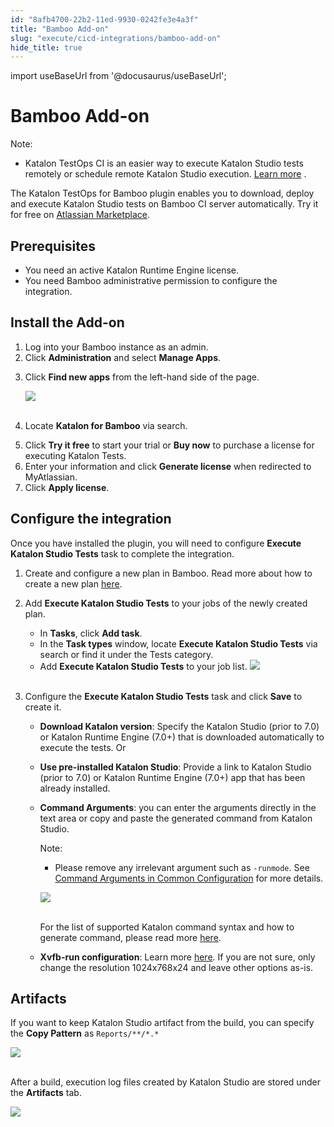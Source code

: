 ```yaml
---
id: "8afb4700-22b2-11ed-9930-0242fe3e4a3f"
title: "Bamboo Add-on"
slug: "execute/cicd-integrations/bamboo-add-on"
hide_title: true
---
```

import useBaseUrl from '@docusaurus/useBaseUrl';


# <a id="id" class="anchor_top_offset"/><a id="ariaid-title1" class="anchor_top_offset"/>Bamboo Add-on

<div xmlns="http://www.w3.org/1999/xhtml" className="note note note_note"><span className="note__title">Note:</span> 
  <ul className="ul"><li className="li"><p className="p">Katalon TestOps CI is an easier way to execute Katalon Studio
        tests remotely or schedule remote Katalon Studio execution. <a className="xref" href="/execute/schedule-test-execution/schedule-test-runs-in-testops">Learn
          more</a>
        .</p></li></ul>
</div>
<p xmlns="http://www.w3.org/1999/xhtml" className="p">The Katalon TestOps for Bamboo plugin enables you to download,   deploy and execute Katalon Studio tests on Bamboo CI server   automatically. Try it for free on <a className="xref j-external-link" href="https://marketplace.atlassian.com/apps/1220235/katalon-devops-for-bamboo" target="_blank">Atlassian     Marketplace</a>.</p> 
    

## <a id="id_1" class="anchor_top_offset"/>Prerequisites

    
      
<ul xmlns="http://www.w3.org/1999/xhtml" className="ul">   <li className="li">You need an active Katalon Runtime Engine license.</li>   <li className="li">You need Bamboo administrative permission to configure the     integration.</li> </ul> 
    
  

## <a id="id_2" class="anchor_top_offset"/>Install the Add-on

<ol xmlns="http://www.w3.org/1999/xhtml" className="ol"><li className="li">Log into your Bamboo instance as an admin.</li><li className="li">Click <strong className="ph b">Administration</strong> and select <strong className="ph b">Manage       Apps</strong>.</li><li className="li">     <p className="p">Click <strong className="ph b">Find new apps</strong> from the left-hand side of       the page.</p>     <p className="p">       <img className="image" src={useBaseUrl("https://github.com/katalon-studio/docs-images/raw/master/katalon-studio/docs/bamboo-integration/find-apps.png")} /><br /><br />     </p>   </li><li className="li">     <p className="p">Locate <strong className="ph b">Katalon for Bamboo</strong> via search.</p>   </li><li className="li">Click <strong className="ph b">Try it free</strong> to start your trial or     <strong className="ph b">Buy now</strong> to purchase a license for executing     Katalon Tests.</li><li className="li">Enter your information and click <strong className="ph b">Generate       license</strong> when redirected to MyAtlassian.</li><li className="li">Click <strong className="ph b">Apply license</strong>.</li></ol> 

## <a id="id_3" class="anchor_top_offset"/>Configure the integration

<p xmlns="http://www.w3.org/1999/xhtml" className="p">Once you have installed the plugin, you will need to configure   <strong className="ph b">Execute Katalon Studio Tests</strong> task to complete the   integration.</p> 
<ol xmlns="http://www.w3.org/1999/xhtml" className="ol"><li className="li">     <p className="p">Create and configure a new plan in Bamboo. Read more about how       to create a new plan <a className="xref j-external-link" href="https://confluence.atlassian.com/bamboo/creating-a-plan-289276868.html" target="_blank">here</a>.</p>   </li><li className="li">     <p className="p">Add <strong className="ph b">Execute Katalon Studio Tests</strong> to your jobs       of the newly created plan.</p>     <ul className="ul"><li className="li">In <strong className="ph b">Tasks</strong>, click <strong className="ph b">Add           task</strong>.</li><li className="li">In the <strong className="ph b">Task types</strong> window, locate         <strong className="ph b">Execute Katalon Studio Tests</strong> via search or find it         under the Tests category.</li><li className="li">Add <strong className="ph b">Execute Katalon Studio Tests</strong> to your job         list. <img className="image" src={useBaseUrl("https://github.com/katalon-studio/docs-images/raw/master/katalon-studio/docs/bamboo-integration/bamboo-tasktypes.png")} /><br /><br />       </li></ul>   </li><li className="li">     <p className="p">Configure the <strong className="ph b">Execute Katalon Studio Tests</strong> task       and click <strong className="ph b">Save</strong> to create it.</p>     <ul className="ul"><li className="li">         <p className="p">           <strong className="ph b">Download Katalon version</strong>: Specify the Katalon           Studio (prior to 7.0) or Katalon Runtime Engine (7.0+) that is           downloaded automatically to execute the tests. Or</p>       </li><li className="li">         <p className="p">           <strong className="ph b">Use pre-installed Katalon Studio</strong>: Provide a           link to Katalon Studio (prior to 7.0) or Katalon Runtime Engine           (7.0+) app that has been already installed.</p>       </li><li className="li">         <p className="p">           <strong className="ph b">Command Arguments</strong>: you can enter the arguments           directly in the text area or copy and paste the generated command           from Katalon Studio.</p>         <div className="note note note_note"><span className="note__title">Note:</span>            <ul className="ul"><li className="li"><p className="p">Please remove any irrelevant argument such as                 <code className="ph codeph">-runmode</code>. See <a className="xref" href="#">Command                   Arguments in Common Configuration</a> for more details.</p></li></ul>         </div>         <p className="p">           <img className="image" src={useBaseUrl("https://github.com/katalon-studio/docs-images/raw/master/katalon-studio/docs/bamboo-integration/command.png")} /><br /><br />         </p>         <p className="p">For the list of supported Katalon command syntax and how to           generate command, please read more <a className="xref" href="/execute/katalon-runtime-engine/command-line-syntax-in-katalon-runtime-engine">here</a>.</p>       </li><li className="li">         <p className="p">           <strong className="ph b">Xvfb-run configuration</strong>: Learn more <a className="xref j-external-link" href="http://manpages.ubuntu.com/manpages/xenial/man1/xvfb-run.1.html" target="_blank">here</a>.           If you are not sure, only change the resolution 1024x768x24 and           leave other options as-is.</p>       </li></ul>   </li></ol> 
    

## <a id="id_4" class="anchor_top_offset"/>Artifacts

    
      
<p xmlns="http://www.w3.org/1999/xhtml" className="p">If you want to keep Katalon Studio artifact from the build, you   can specify the <strong className="ph b">Copy Pattern</strong> as   <code className="ph codeph">Reports/**/*.*</code> </p> 
      
<p xmlns="http://www.w3.org/1999/xhtml" className="p">   <img className="image" src={useBaseUrl("https://github.com/katalon-studio/docs-images/raw/master/katalon-studio/docs/bamboo-integration/bamboo-artifactdefinition.png")} /><br /><br /> </p> 
      
<p xmlns="http://www.w3.org/1999/xhtml" className="p">After a build, execution log files created by Katalon Studio are   stored under the <strong className="ph b">Artifacts</strong> tab.</p> 
      
<p xmlns="http://www.w3.org/1999/xhtml" className="p">   <img className="image" src={useBaseUrl("https://github.com/katalon-studio/docs-images/raw/master/katalon-studio/docs/bamboo-integration/bamboo-viewartifact.png")} /><br /><br /> </p> 
    
  
